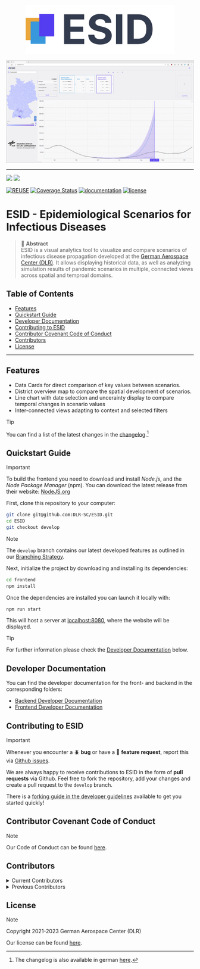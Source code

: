 <p align="center"> 
  <img src ="frontend/docs/images/logo-200x66.svg" />
</p>

<p align="center"> 
  <img src ="frontend/docs/images/Overview.png" />
</p>

---
<img src="https://img.shields.io/badge/eslint-3A33D1?style=for-the-badge&logo=eslint&logoColor=white" height="20px">
<img src="https://img.shields.io/badge/prettier-1A2C34?style=for-the-badge&logo=prettier&logoColor=F7BA3E" height="20px">

[![REUSE](https://api.reuse.software/badge/github.com/DLR-SC/ESID)](https://api.reuse.software/info/github.com/DLR-SC/ESID)
[![Coverage Status](https://coveralls.io/repos/github/DLR-SC/ESID/badge.svg?branch=develop)](https://coveralls.io/github/DLR-SC/ESID?branch=develop)
[![documentation](https://img.shields.io/badge/Docs-online-34D058.svg)](docs/README.md)
[![license](https://img.shields.io/github/license/DLR-SC/ESID.svg)](LICENSE) 


# ESID - Epidemiological Scenarios for Infectious Diseases
> 📘 **Abstract**  
> ESID is a visual analytics tool to visualize and compare scenarios of infectious disease propagation developed at the [German Aerospace Center (DLR)](https://www.dlr.de/).
> It allows displaying historical data, as well as analyzing simulation results of pandemic scenarios in multiple, connected views across spatial and temproal domains.

<!-- omit from toc -->
## Table of Contents
- [Features](#features)
- [Quickstart Guide](#quickstart-guide)
- [Developer Documentation](#developer-documentation)
- [Contributing to ESID](#contributing-to-esid)
- [Contributor Covenant Code of Conduct](#contributor-covenant-code-of-conduct)
- [Contributors](#contributors)
- [License](#license)

---

## Features
- Data Cards for direct comparison of key values between scenarios.
- District overview map to compare the spatial development of scenarios.
- Line chart with date selection and uncerainty display to compare temporal changes in scenario values
- Inter-connected views adapting to context and selected filters

> [!TIP]  
> You can find a list of the latest changes in the [changelog](/frontend/docs/changelog/changelog-en.md).[^changelog-de]

[^changelog-de]: The changelog is also available in german [here](/frontend/docs/changelog/changelog-de.md).


## Quickstart Guide
> [!IMPORTANT]
To build the frontend you need to download and install _Node.js_, and the _Node Package Manager_ (npm). You can
download the latest release from their website: [NodeJS.org](https://nodejs.org/en/)

First, clone this repository to your computer:
```bash
git clone git@github.com:DLR-SC/ESID.git
cd ESID
git checkout develop
```
> [!NOTE]  
> The `develop` branch contains our latest developed features as outlined in our [Branching Strategy](/frontend/README.md#branching-strategy).

Next, initialize the project by downloading and installing its dependencies:
```bash
cd frontend
npm install
```

Once the dependencies are installed you can launch it locally with:
```bash
npm run start
```
This will host a server at [localhost:8080](http://localhost:8080/), where the website will be displayed.

> [!TIP]  
> For further information please check the [Developer Documentation](#developer-documentation) below.

## Developer Documentation
You can find the developer documentation for the front- and backend in the corresponding folders:
- [Backend Developer Documentation](backend/README.md)
- [Frontend Developer Documentation](frontend/README.md)


## Contributing to ESID
> [!IMPORTANT]  
> Whenever you encounter a :beetle: **bug** or have a :tada: **feature request**, report this via [Github issues](https://github.com/DLR-SC/ESID/issues).

We are always happy to receive contributions to ESID in the form of **pull requests** via Github.
Feel free to fork the repository, add your changes and create a pull request to the `develop` branch.

There is a [forking guide in the developer guidelines](frontend/README.md#forking-esid) available to get you started quickly!


## Contributor Covenant Code of Conduct
> [!NOTE]  
> Our Code of Conduct can be found [here](CODE_OF_CONDUCT.md).

## Contributors
<details>
<summary>Current Contributors</summary>

**German Aerospace Center (DLR):**
- Martin Kühn
- Jonas Gilg
- Luca Spataro
- Moritz Zeumer
- Pawandeep Kaur-Betz

</details>
<details>
<summary>Previous Contributors</summary>

**German Aerospace Center (DLR):**
- Margrit Klitz
- Kerem Balci
- Selma Dahmani
- Laurin Kerkloh

**Hochschule für Gestaltung Schwäbisch Gmünd (HfG):**
- Julien Stoll
- Valerie Grappendorf

</details>

## License
> [!NOTE]  
> Copyright 2021-2023 German Aerospace Center (DLR)
> 
> Our license can be found [here](LICENSE).

